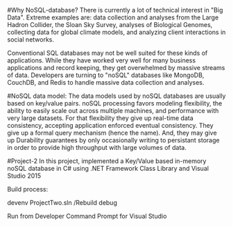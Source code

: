 #Why NoSQL-database?
There is currently a lot of technical interest in "Big Data". Extreme examples are: data collection and analyses from the Large Hadron Collider, the Sloan Sky Survey, analyses of Biological Genomes, collecting data for global climate models, and analyzing client interactions in social networks.

Conventional SQL databases may not be well suited for these kinds of applications. While they have worked very well for many business applications and record keeping, they get overwhelmed by massive streams of data. Developers are turning to "noSQL" databases like MongoDB, CouchDB, and Redis to handle massive data collection and analyses.

#NoSQL data model:
The data models used by noSQL databases are usually based on key/value pairs. noSQL processing favors modeling flexibility, the ability to easily scale out across multiple machines, and performance with very large datasets. For that flexibility they give up real-time data consistency, accepting application enforced eventual consistency. They give up a formal query mechanism (hence the name). And, they may give up Durability guarantees by only occasionally writing to persistant storage in order to provide high throughput with large volumes of data.

#Project-2
In this project, implemented a Key/Value based in-memory noSQL database in C# using .NET Framework Class Library and Visual Studio 2015

Build process:

devenv ProjectTwo.sln /Rebuild debug

Run from Developer Command Prompt for Visual Studio
